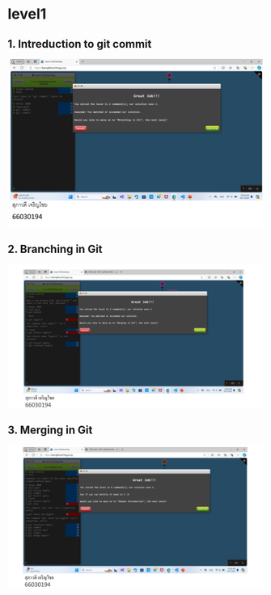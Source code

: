 # level1

## 1. Intreduction to git commit

![alt text](image.png)

## 2. Branching in Git

![alt text](image-1.png)

## 3. Merging in Git

![alt text](image-2.png)